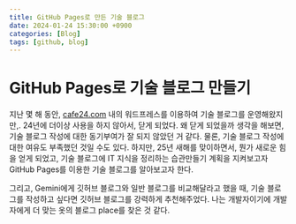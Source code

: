 ```yaml
---
title: GitHub Pages로 만든 기술 블로그
date: 2024-01-24 15:30:00 +0900
categories: [Blog]
tags: [github, blog]
---
```


# GitHub Pages로 기술 블로그 만들기
지난 몇 해 동안, [cafe24.com](https://www.cafe24.com/) 내의 워드프레스를 이용하여 기술 블로그를 운영해왔지만,. 24년에 더이상 사용을 하지 않아서, 닫게 되었다. 왜 닫게 되었을까 생각을 해보면, 기술 블로그 작성에 대한 동기부여가 잘 되지 않았던 거 같다. 물론, 기술 블로그 작성에 대한 여유도 부족했던 것일 수도 있다. 하지만, 25년 새해를 맞이하면서, 뭔가 새로운 힘을 얻게 되었고, 기술 블로그에 IT 지식을 정리하는 습관만들기 계획을 지켜보고자 GitHub Pages를 이용한 기술 블로그를 알아보고자 한다.

그리고, Gemini에게 깃허브 블로그와 일반 블로그를 비교해달라고 했을 때, 기술 블로그를 작성하고 싶다면 깃허브 블로그를 강력하게 추천해주었다. 나는 개발자이기에 개발자에게 더 맞는 옷의 블로그 place를 찾은 것 같다.